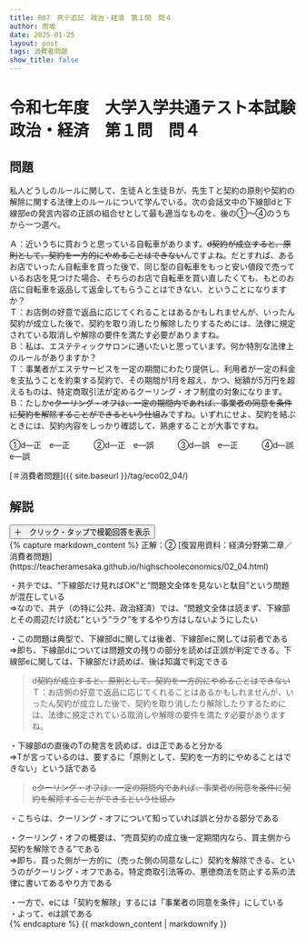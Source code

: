 ```yaml
---
title: R07　共テ追試　政治・経済　第１問　問４
author: 雨坂
date: 2025-01-25
layout: post
tags: 消費者問題
show_title: false
---
```

  
# 令和七年度　大学入学共通テスト本試験　政治・経済　第１問　問４  
  
## 問題  
私人どうしのルールに関して、生徒Ａと生徒Ｂが、先生Ｔと契約の原則や契約の解除に関する法律上のルールについて学んでいる。次の会話文中の下線部dと下線部eの発言内容の正誤の組合せとして最も適当なものを、後の①〜④のうちから一つ選べ。  
  
Ａ：近いうちに買おうと思っている自転車があります。<s>d契約が成立すると、原則として、契約を一方的にやめることはできない</s>んですよね。だとすれば、あるお店でいったん自転車を買った後で、同じ型の自転車をもっと安い値段で売っているお店を見つけた場合、そちらのお店で自転車を買い直したくても、もとのお店に自転車を返品して返金してもらうことはできない、ということになりますか？  
Ｔ：お店側の好意で返品に応じてくれることはあるかもしれませんが、いったん契約が成立した後で、契約を取り消したり解除したりするためには、法律に規定されている取消しや解除の要件を満たす必要がありますね。  
Ｂ：私は、エステティックサロンに通いたいと思っています。何か特別な法律上のルールがありますか？  
Ｔ：事業者がエステサービスを一定の期間にわたり提供し、利用者が一定の料金を支払うことを約束する契約で、その期間が1月を超え、かつ、総額が5万円を超えるものは、特定商取引法が定めるクーリング・オフ制度の対象になります。  
Ｂ：たしか<s>eクーリング・オフは、一定の期間内であれば、事業者の同意を条件に契約を解除することができるという仕組</s>みですね。いずれにせよ、契約を結ぶときには、契約内容をしっかり確認して、熟慮することが大事ですね。  
  
①d―正　e―正　　　②d―正　e―誤　　　③d―誤　e―正　　　④d―誤　e―誤  
  
[＃消費者問題]({{ site.baseurl }}/tag/eco02_04/)  

  
## 解説  
<div class="collapsible">
  <button class="collapsible-button">＋　クリック・タップで模範回答を表示</button>
  <div class="collapsible-content">
    {% capture markdown_content %}
正解：②  
[復習用資料：経済分野第二章／消費者問題](https://teacheramesaka.github.io/highschooleconomics/02_04.html)  
  
・共テでは、“下線部だけ見ればOK”と“問題文全体を見ないと駄目”という問題が混在している  
⇒なので、共テ（の特に公共、政治経済）では、“問題文全体は読まず、下線部とその周辺だけ読む”という“ラク”をするやり方はしないようにしたい  
  
・この問題は典型で、下線部dに関しては後者、下線部eに関しては前者である  
⇒即ち、下線部dについては問題文の残りの部分を読めば正誤が判定できる。下線部eに関しては、下線部だけ読めば、後は知識で判定できる  
  
>d<s>契約が成立すると、原則として、契約を一方的にやめることはできない</s>  
>Ｔ：お店側の好意で返品に応じてくれることはあるかもしれませんが、いったん契約が成立した後で、契約を取り消したり解除したりするためには、法律に規定されている取消しや解除の要件を満たす必要がありますね。  
  
・下線部dの直後のTの発言を読めば、dは正であると分かる  
⇒Tが言っているのは、要するに「原則として、契約を一方的にやめることはできない」という話である  
  
  
>e<s>クーリング・オフは、一定の期間内であれば、事業者の同意を条件に契約を解除することができるという仕組み</s>  
  
・こちらは、クーリング・オフについて知っていれば誤と分かる部分である  
  
・クーリング・オフの概要は、“売買契約の成立後一定期間内なら、買主側から契約を解除できる”である  
⇒即ち、買った側が一方的に（売った側の同意なしに）契約を解除できる、というのがクーリング・オフである。特定商取引法等の、悪徳商法を防止する系の法律に書いてあるやり方である  
  
・一方で、eには「契約を解除」するには「事業者の同意を条件」にしている  
・よって、eは誤である  
    {% endcapture %}
    {{ markdown_content | markdownify }}
  </div>
</div>